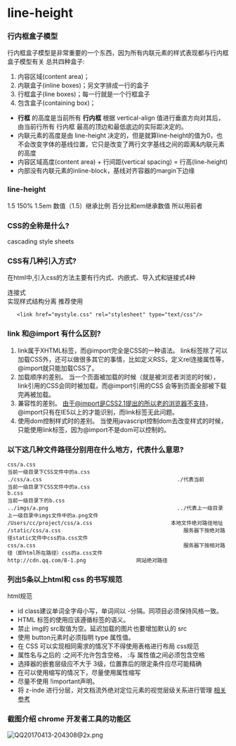 # line-height
### 行内框盒子模型
行内框盒子模型是非常重要的一个东西，因为所有内联元素的样式表现都与行内框盒子模型有关
总共四种盒子:

1. 内容区域(content area)；
2. 内联盒子(inline boxes)；另文字排成一行的盒子
3. 行框盒子(line boxes)；每一行就是一个行框盒子
4. 包含盒子(containing box)；
- **行框** 的高度是当前所有 **行内框** 根据 vertical-align 值进行垂直方向对其后，由当前行所有 行内框 最高的顶边和最低底边的实际距决定的。
- 内联元素的高度是由 line-height 决定的，但是就算line-height的值为0，也不会改变字体的基线位置，它只是改变了两行文字基线之间的距离&内联元素的高度
- 内容区域高度(content area) + 行间距(vertical spacing) = 行高(line-height)
- 内部没有内联元素的inline-block，基线对齐容器的margin下边缘
### line-height
1.5 150% 1.5em 数值（1.5）继承比例 百分比和em继承数值 所以用前者
### CSS的全称是什么?
cascading style sheets
### CSS有几种引入方式? 
在html中,引入css的方法主要有行内式、内嵌式、导入式和链接式4种

连接式  
实现样式结构分离 推荐使用
```
   <link href="mystyle.css" rel="stylesheet" type="text/css"/>
```

### link 和@import 有什么区别?
1. link属于XHTML标签，而@import完全是CSS的一种语法。
link标签除了可以加载CSS外，还可以做很多其它的事情，比如定义RSS，定义rel连接属性等，@import就只能加载CSS了。
2. 加载顺序的差别。
当一个页面被加载的时候（就是被浏览者浏览的时候），link引用的CSS会同时被加载，而@import引用的CSS 会等到页面全部被下载完再被加载。
3. 兼容性的差别。
由于@import是CSS2.1提出的所以老的浏览器不支持，@import只有在IE5以上的才能识别，而link标签无此问题。
4. 使用dom控制样式时的差别。
当使用javascript控制dom去改变样式的时候，只能使用link标签，因为@import不是dom可以控制的。

### 以下这几种文件路径分别用在什么地方，代表什么意思?
```
css/a.css                                                              当前一级目录下CSS文件中的a.css
./css/a.css                                           ./代表当前        当前一级目录下CSS文件中的a.css                            
b.css                                                                  当前一级目录下的b.css
../imgs/a.png                                         ../代表上一级目录  上一级目录中imgs文件中的a.png文件
/Users/cc/project/css/a.css                         本地文件绝对路径地址
/static/css/a.css                                       服务器下按绝对路径static文件中css的a.css文件
css/a.css                                               服务器下按相对路径（即html所在路径）css的a.css文件           
http://cdn.qq.com/8-1.png                网站绝对路径
```

### 列出5条以上html和 css 的书写规范
html规范
- id class建议单词全字母小写，单词间以 -分隔。同项目必须保持风格一致。
- HTML 标签的使用应该遵循标签的语义。
- 禁止 img的 src取值为空。延迟加载的图片也要增加默认的 src
- 使用 button元素时必须指明 type 属性值。
- 在 CSS 可以实现相同需求的情况下不得使用表格进行布局
css规范
- 属性名与之后的 :之间不允许包含空格， :与 属性值之间必须包含空格
- 选择器的嵌套层级应不大于 3级，位置靠后的限定条件应尽可能精确
- 在可以使用缩写的情况下，尽量使用属性缩写
- 尽量不使用 !important声明。
- 将 z-inde 进行分层，对文档流外绝对定位元素的视觉层级关系进行管理
[相关参考](http://codeguide.co/)

### 截图介绍 chrome 开发者工具的功能区

![QQ20170413-204308@2x.png](http://upload-images.jianshu.io/upload_images/5355448-e6cc69606632e1c6.png?imageMogr2/auto-orient/strip%7CimageView2/2/w/1240)
